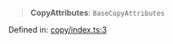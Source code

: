 > **CopyAttributes**: `BaseCopyAttributes`

Defined in: [copy/index.ts:3](https://github.com/rossrobino/components/blob/main/packages/drab/src/copy/index.ts#L3)
